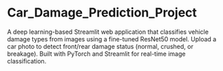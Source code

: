 # Car_Damage_Prediction_Project
A deep learning-based Streamlit web application that classifies vehicle damage types from images using a fine-tuned ResNet50 model. Upload a car photo to detect front/rear damage status (normal, crushed, or breakage). Built with PyTorch and Streamlit for real-time image classification.
